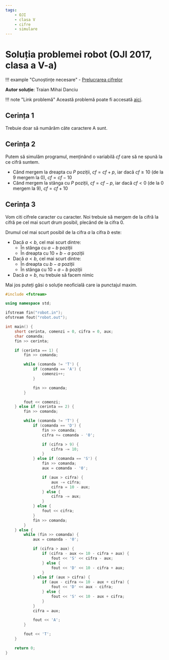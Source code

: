 ```yaml
---
tags:
    - OJI
    - clasa V
    - cifre
    - simulare
---
```


# Soluția problemei robot (OJI 2017, clasa a V-a)

!!! example "Cunoștințe necesare"
    - [Prelucrarea cifrelor](../../../../../usor/digits-manipulation.html)

**Autor soluție**: Traian Mihai Danciu

!!! note "Link problemă"
    Această problemă poate fi accesată [aici](https://kilonova.ro/problems/880/). 

## Cerința 1

Trebuie doar să numărăm câte caractere A sunt.

## Cerința 2

Putem să simulăm programul, menținând o variabilă $cf$ care să ne spună la ce cifră suntem.

- Când mergem la dreapta cu $P$ poziții, $cf = cf + p$, iar dacă $cf \geq 10$ (de la 9 mergem la 0), $cf = cf - 10$
- Când mergem la stânga cu $P$ poziții, $cf = cf - p$, iar dacă $cf < 0$ (de la 0 mergem la 9), $cf = cf + 10$

## Cerința 3

Vom citi cifrele caracter cu caracter. Noi trebuie să mergem de la cifră la cifră pe cel mai scurt drum posibil, plecând de la cifra 0.

Drumul cel mai scurt posibil de la cifra $a$ la cifra $b$ este:

- Dacă $a < b$, cel mai scurt dintre:
	- În stânga cu $a-b$ poziții
	- În dreapta cu $10+b-a$ poziții
- Dacă $a < b$, cel mai scurt dintre:
	- În dreapta cu $b-a$ poziții
	- În stânga cu $10+a-b$ poziții
- Dacă $a = b$, nu trebuie să facem nimic

Mai jos puteți găsi o soluție neoficială care ia punctajul maxim.

```cpp
#include <fstream>

using namespace std;

ifstream fin("robot.in");
ofstream fout("robot.out");

int main() {
    short cerinta, comenzi = 0, cifra = 0, aux;
    char comanda;
    fin >> cerinta;

    if (cerinta == 1) {
        fin >> comanda;

        while (comanda != 'T') {
            if (comanda == 'A') {
                comenzi++;
            }

            fin >> comanda;
        }

        fout << comenzi;
    } else if (cerinta == 2) {
        fin >> comanda;

        while (comanda != 'T') {
            if (comanda == 'D') {
                fin >> comanda;
                cifra += comanda - '0';

                if (cifra > 9) {
                    cifra -= 10;
                }
            } else if (comanda == 'S') {
                fin >> comanda;
                aux = comanda - '0';

                if (aux > cifra) {
                    aux -= cifra;
                    cifra = 10 - aux;
                } else {
                    cifra -= aux;
                }
            } else {
                fout << cifra;
            }
            fin >> comanda;
        }
    } else {
        while (fin >> comanda) {
            aux = comanda - '0';

            if (cifra > aux) {
                if (cifra - aux <= 10 - cifra + aux) {
                    fout << 'S' << cifra - aux;
                } else {
                    fout << 'D' << 10 - cifra + aux;
                }
            } else if (aux > cifra) {
                if (aux - cifra <= 10 - aux + cifra) {
                    fout << 'D' << aux - cifra;
                } else {
                    fout << 'S' << 10 - aux + cifra;
                }
            }
            cifra = aux;

            fout << 'A';
        }

        fout << 'T';
    }

    return 0;
}
```